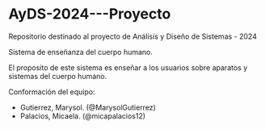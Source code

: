 # AyDS-2024---Proyecto

Repositorio destinado al proyecto de Análisis y Diseño de Sistemas - 2024

Sistema de enseñanza del cuerpo humano. 

El proposito de este sistema es enseñar a los usuarios sobre aparatos y sistemas del cuerpo humano.

Conformación del equipo:
- Gutierrez, Marysol. (@MarysolGutierrez)
- Palacios, Micaela. (@micapalacios12)

